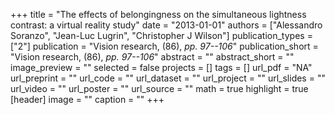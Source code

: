+++
title = "The effects of belongingness on the simultaneous lightness contrast: a virtual reality study"
date = "2013-01-01"
authors = ["Alessandro Soranzo", "Jean-Luc Lugrin", "Christopher J Wilson"]
publication_types = ["2"]
publication = "Vision research, (86), _pp. 97--106_"
publication_short = "Vision research, (86), _pp. 97--106_"
abstract = ""
abstract_short = ""
image_preview = ""
selected = false
projects = []
tags = []
url_pdf = "NA"
url_preprint = ""
url_code = ""
url_dataset = ""
url_project = ""
url_slides = ""
url_video = ""
url_poster = ""
url_source = ""
math = true
highlight = true
[header]
image = ""
caption = ""
+++
